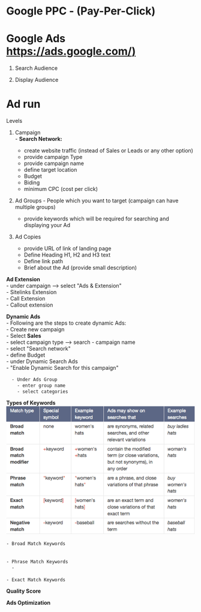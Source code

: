 # Google PPC  - (Pay-Per-Click)

# Google Ads  [https://ads.google.com/)](https://ads.google.com/)  

  1. Search Audience  
  
  2. Display Audience  

# Ad run  
  Levels  
  1. Campaign  
    - **Search Network:**  
      - create website traffic (instead of Sales or Leads or any other option)  
      - provide campaign Type    
      - provide campaign name  
      - define target location  
      - Budget  
      - Biding  
      - minimum CPC (cost per click)         

  2. Ad Groups - People which you want to target (campaign can have multiple groups)  
      - provide keywords which will be required for searching and displaying your Ad  
      
  3. Ad Copies  
      - provide URL of link of landing page  
      - Define Heading H1, H2 and H3 text  
      - Define link path  
      - Brief about the Ad (provide small description)
  
  **Ad Extension**  
    - under campaign --> select "Ads & Extension"  
      - Sitelinks Extension   
      - Call Extension  
      - Callout extension  
      
  **Dynamic Ads**  
    - Following are the steps to create dynamic Ads:  
      - Create new campaign  
      - Select **Sales**  
      - select campaign type  --> search
      - campaign name  
      - select "Search network"  
      - define Budget  
      - under Dynamic Search Ads  
        - "Enable Dynamic Search for this campaign"        
      
      - Under Ads Group
        - enter group name
        - select categories
    
  **Types of Keywords**  
    ![Adword-Keywordtypes.png](Adword-Keywordtypes.png)
    
    - Broad Match Keywords  
      
      
    - Phrase Match Keywords  
      - 
      
    - Exact Match Keywords  
    
  **Quality Score**  
  
  **Ads Optimization**  
  
